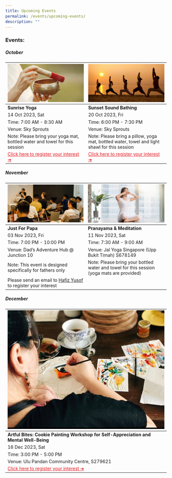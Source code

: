```yaml
---
title: Upcoming Events
permalink: /events/upcoming-events/
description: ""
---
```

### Events:


##### **October**

|![](/images/soundbath.png) | ![](/images/sunset%20yoga.png)|  
| -------- | -------- |
| **Sunrise Yoga**  |**Sunset Sound Bathing**| 
| 14 Oct 2023, Sat  |20 Oct 2023, Fri | 
|Time: 7:00 AM - 8:30 AM| Time: 6:00 PM - 7:30 PM |
Venue: Sky Sprouts | Venue: Sky Sprouts | 
Note: Please bring your yoga mat, bottled water and towel for this session | Note: Please bring a pillow, yoga mat, bottled water, towel and light shawl for this session |
<a style="color: #e41b23 !important;" href="https://www.onepa.gov.sg/events/lean-on-me-sunrise-yoga-and-conversations-on-mental-wellbeing-28956670">Click here to register your interest ➜</a> | <a style="color: #e41b23 !important;" href="https://www.onepa.gov.sg/events/lean-on-me-sunset-sound-bathing-24009791">Click here to register your interest ➜</a>  | 


##### **November**

|![](/images/dads-event.png)|![](/images/pranayama-meditation.png)|
| -------- | -------- |
| **Just For Papa** | **Pranayama &amp; Meditation** |
|03 Nov 2023, Fri  | 11 Nov 2023, Sat |
| Time: 7:00 PM - 10:00 PM | Time: 7:30 AM - 9:00 AM |
| Venue: Dad’s Adventure Hub @ Junction 10 | Venue: Jal Yoga Singapore (Upp Bukit Timah) S678149 |
| Note: This event is designed specifically for fathers only | Note: Please bring your bottled water and towel for this session (yoga mats are provided) 
|  Please send an email to [Hafiz Yusof](mailto:Hafiz_YUSOF@pa.gov.sg) to register your interest| 



##### **December**

|![Artful Bites: Cookie Painting Workshop for Self-Appreciation and Mental Well-Being](/images/photo_2023-10-11_10-07-19.jpg)|
| -------- |
| **Artful Bites: Cookie Painting Workshop for Self-Appreciation and Mental Well-Being**|
| 16 Dec 2023, Sat |
|Time: 3:00 PM - 5:00 PM|
| Venue: Ulu Pandan Community Centre, S279621|
|<a style="color: #e41b23 !important;" href="https://www.onepa.gov.sg/events/lean-on-me-savouring-memories-creative-expression-through-the-art-of-mindful-dessert-and-tea-pairing-34763128">Click here to register your interest ➜</a> |